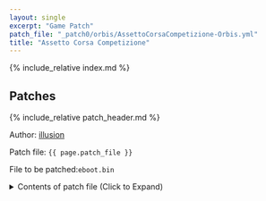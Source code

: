 ```yaml
---
layout: single
excerpt: "Game Patch"
patch_file: "_patch0/orbis/AssettoCorsaCompetizione-Orbis.yml"
title: "Assetto Corsa Competizione"
---
```


<!-- # {{ page.title }} -->

{% include_relative index.md %}

## Patches

{% include_relative patch_header.md %}

Author: [illusion](https://twitter.com/illusion0002)

Patch file: `{{ page.patch_file }}`

File to be patched:`eboot.bin`

<details>
<summary>Contents of patch file (Click to Expand)</summary>

{% highlight yml %}
{% flexible_include {{ page.patch_file }} %}
{% endhighlight %}

</details>
